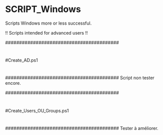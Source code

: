 # SCRIPT_Windows

Scripts Windows more or less successful.

!! Scripts intended for advanced users !!


#########################################
#
#Create_AD.ps1
#
#########################################
Script non tester encore.


#########################################
#
#Create_Users_OU_Groups.ps1
#
#########################################
Tester à améliorer.
